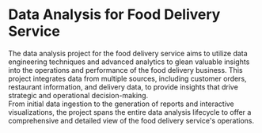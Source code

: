 # Data Analysis for Food Delivery Service  
    
The data analysis project for the food delivery service aims to utilize data engineering techniques and advanced analytics to glean valuable insights into the operations and performance of the food delivery business. This project integrates data from multiple sources, including customer orders, restaurant information, and delivery data, to provide insights that drive strategic and operational decision-making.  
From initial data ingestion to the generation of reports and interactive visualizations, the project spans the entire data analysis lifecycle to offer a comprehensive and detailed view of the food delivery service's operations.

 
